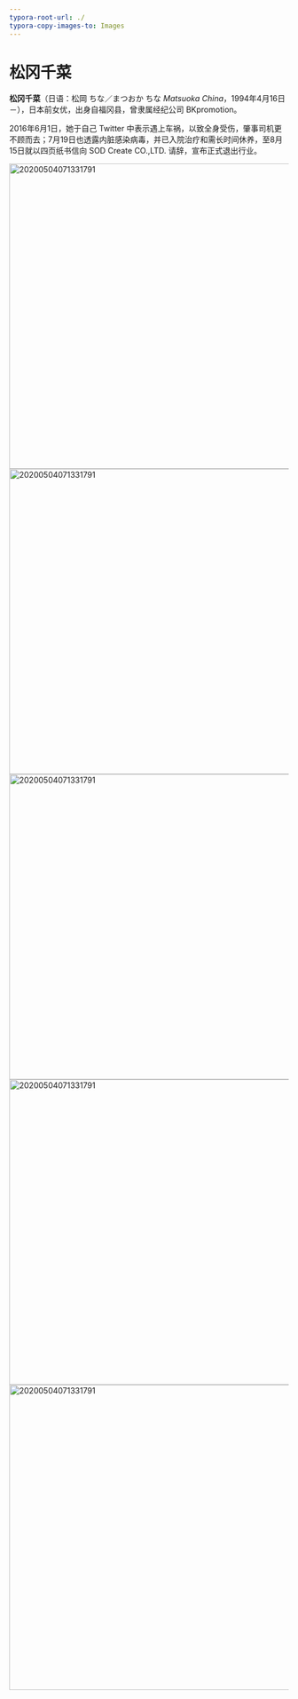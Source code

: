 ```yaml
---
typora-root-url: ./
typora-copy-images-to: Images
---
```


# 松冈千菜

**松冈千菜**（日语：松岡 ちな／まつおか ちな *Matsuoka China*，1994年4月16日－），日本前女优，出身自福冈县，曾隶属经纪公司 BKpromotion。



2016年6月1日，她于自己 Twitter 中表示遇上车祸，以致全身受伤，肇事司机更不顾而去；7月19日也透露内脏感染病毒，并已入院治疗和需长时间休养，至8月15日就以四页纸书信向 SOD Create CO.,LTD. 请辞，宣布正式退出行业。



<img src="Images/a2bb4b39a9731cdeb411959bd8f6440.jpg" alt="20200504071331791" style="width: 550px;display:inline-block;" />
<img src="Images/5e73efc0e31afd725e88fa18020b6b4.jpg" alt="20200504071331791" style="width: 550px;display:inline-block;" />
<img src="Images/a171600b497f5495cb168b8040d56f9.jpg" alt="20200504071331791" style="width: 550px;display:inline-block;" />
<img src="Images/582b31e18e97aa20281dc8765431f5a.jpg" alt="20200504071331791" style="width: 550px;display:inline-block;" />
<img src="Images/e65669e6b2c565789f984e34dbbccea.jpg" alt="20200504071331791" style="width: 550px;display:inline-block;" />
